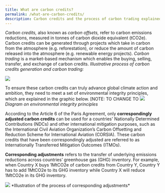 ```yaml
---
title: What are carbon credits?
permalink: /what-are-carbon-credits/
description: Carbon credits and the process of carbon trading explained.
---
```

_Carbon credits,_ also known as _carbon offsets,_ refer to carbon emissions reductions, measured in tonnes of carbon dioxide equivalent (tCO2e). Carbon credits can be generated through projects which take in carbon from the atmosphere (e.g. reforestation), or reduce the amount of carbon released into the atmosphere (e.g. renewable energy projects). *Carbon trading* is a market-based mechanism which enables the buying, selling, transfer, and exchange of carbon credits. *Illustrative process of carbon credits generation and carbon trading:*

<img src="https://file.go.gov.sg/process808.png"> 

To ensure these carbon credits can truly advance global climate action and ambition, they need to meet a set of environmental integrity principles, which are explained in the graphic below.
[NOTE: TO CHANGE TO 
<img src="https://file.go.gov.sg/envintegrity808.png">
*Diagram on environmental integrity principles*

According to the Article 6 of the Paris Agreement, only **correspondingly adjusted carbon credits** can be used for a countries' Nationally Determined Contributions (NDCs) and other international mitigation purposes, such as the International Civil Aviation Organization’s Carbon Offsetting and Reduction Scheme for International Aviation (CORSIA). These carbon credits that have been correspondingly adjusted are referred to as Internationally Transferred Mitigation Outcomes (ITMOs).


**Corresponding adjustments** refers to the transfer of underlying emissions reductions across countries’ greenhouse gas (GHG) inventory. For example, when Country X buys 1MtCO2e of carbon credits from Country Y, Country Y has to add 1MtCO2e to its GHG inventory while Country X will reduce 1MtCO2e in its GHG inventory.

<img src="https://file.go.gov.sg/corrsadj.gif">
*Illustration of the process of corresponding adjustments*